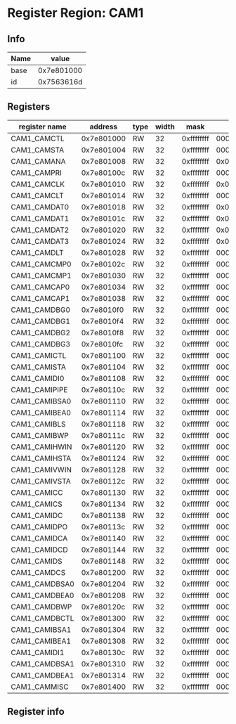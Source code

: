 # Register Region: CAM1


## Info

| Name | value |
| --- | --- |
| base | 0x7e801000 |
| id | 0x7563616d |

## Registers

| register name | address | type | width | mask | reset |
| --- | --- | --- | --- | --- | --- |
| CAM1_CAMCTL | 0x7e801000 | RW | 32 | 0xffffffff | 0000000000 |
| CAM1_CAMSTA | 0x7e801004 | RW | 32 | 0xffffffff | 0000000000 |
| CAM1_CAMANA | 0x7e801008 | RW | 32 | 0xffffffff | 0x00000777 |
| CAM1_CAMPRI | 0x7e80100c | RW | 32 | 0xffffffff | 0000000000 |
| CAM1_CAMCLK | 0x7e801010 | RW | 32 | 0xffffffff | 0x00000002 |
| CAM1_CAMCLT | 0x7e801014 | RW | 32 | 0xffffffff | 0000000000 |
| CAM1_CAMDAT0 | 0x7e801018 | RW | 32 | 0xffffffff | 0x00000002 |
| CAM1_CAMDAT1 | 0x7e80101c | RW | 32 | 0xffffffff | 0x00000002 |
| CAM1_CAMDAT2 | 0x7e801020 | RW | 32 | 0xffffffff | 0x00000002 |
| CAM1_CAMDAT3 | 0x7e801024 | RW | 32 | 0xffffffff | 0x00000002 |
| CAM1_CAMDLT | 0x7e801028 | RW | 32 | 0xffffffff | 0000000000 |
| CAM1_CAMCMP0 | 0x7e80102c | RW | 32 | 0xffffffff | 0000000000 |
| CAM1_CAMCMP1 | 0x7e801030 | RW | 32 | 0xffffffff | 0000000000 |
| CAM1_CAMCAP0 | 0x7e801034 | RW | 32 | 0xffffffff | 0000000000 |
| CAM1_CAMCAP1 | 0x7e801038 | RW | 32 | 0xffffffff | 0000000000 |
| CAM1_CAMDBG0 | 0x7e8010f0 | RW | 32 | 0xffffffff | 0000000000 |
| CAM1_CAMDBG1 | 0x7e8010f4 | RW | 32 | 0xffffffff | 0000000000 |
| CAM1_CAMDBG2 | 0x7e8010f8 | RW | 32 | 0xffffffff | 0000000000 |
| CAM1_CAMDBG3 | 0x7e8010fc | RW | 32 | 0xffffffff | 0000000000 |
| CAM1_CAMICTL | 0x7e801100 | RW | 32 | 0xffffffff | 0000000000 |
| CAM1_CAMISTA | 0x7e801104 | RW | 32 | 0xffffffff | 0000000000 |
| CAM1_CAMIDI0 | 0x7e801108 | RW | 32 | 0xffffffff | 0000000000 |
| CAM1_CAMIPIPE | 0x7e80110c | RW | 32 | 0xffffffff | 0000000000 |
| CAM1_CAMIBSA0 | 0x7e801110 | RW | 32 | 0xffffffff | 0000000000 |
| CAM1_CAMIBEA0 | 0x7e801114 | RW | 32 | 0xffffffff | 0000000000 |
| CAM1_CAMIBLS | 0x7e801118 | RW | 32 | 0xffffffff | 0000000000 |
| CAM1_CAMIBWP | 0x7e80111c | RW | 32 | 0xffffffff | 0000000000 |
| CAM1_CAMIHWIN | 0x7e801120 | RW | 32 | 0xffffffff | 0000000000 |
| CAM1_CAMIHSTA | 0x7e801124 | RW | 32 | 0xffffffff | 0000000000 |
| CAM1_CAMIVWIN | 0x7e801128 | RW | 32 | 0xffffffff | 0000000000 |
| CAM1_CAMIVSTA | 0x7e80112c | RW | 32 | 0xffffffff | 0000000000 |
| CAM1_CAMICC | 0x7e801130 | RW | 32 | 0xffffffff | 0000000000 |
| CAM1_CAMICS | 0x7e801134 | RW | 32 | 0xffffffff | 0000000000 |
| CAM1_CAMIDC | 0x7e801138 | RW | 32 | 0xffffffff | 0000000000 |
| CAM1_CAMIDPO | 0x7e80113c | RW | 32 | 0xffffffff | 0000000000 |
| CAM1_CAMIDCA | 0x7e801140 | RW | 32 | 0xffffffff | 0000000000 |
| CAM1_CAMIDCD | 0x7e801144 | RW | 32 | 0xffffffff | 0000000000 |
| CAM1_CAMIDS | 0x7e801148 | RW | 32 | 0xffffffff | 0000000000 |
| CAM1_CAMDCS | 0x7e801200 | RW | 32 | 0xffffffff | 0000000000 |
| CAM1_CAMDBSA0 | 0x7e801204 | RW | 32 | 0xffffffff | 0000000000 |
| CAM1_CAMDBEA0 | 0x7e801208 | RW | 32 | 0xffffffff | 0000000000 |
| CAM1_CAMDBWP | 0x7e80120c | RW | 32 | 0xffffffff | 0000000000 |
| CAM1_CAMDBCTL | 0x7e801300 | RW | 32 | 0xffffffff | 0000000000 |
| CAM1_CAMIBSA1 | 0x7e801304 | RW | 32 | 0xffffffff | 0000000000 |
| CAM1_CAMIBEA1 | 0x7e801308 | RW | 32 | 0xffffffff | 0000000000 |
| CAM1_CAMIDI1 | 0x7e80130c | RW | 32 | 0xffffffff | 0000000000 |
| CAM1_CAMDBSA1 | 0x7e801310 | RW | 32 | 0xffffffff | 0000000000 |
| CAM1_CAMDBEA1 | 0x7e801314 | RW | 32 | 0xffffffff | 0000000000 |
| CAM1_CAMMISC | 0x7e801400 | RW | 32 | 0xffffffff | 0000000000 |

## Register info

